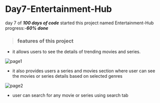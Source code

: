# Day7-Entertainment-Hub

day 7 of ***100 days of code*** started this project named Entertainment-Hub progress:-***60% done***

>### features of this project
- it allows users to see the details of trending movies and series.

![page1](https://github.com/ranjithcoder/Day7-Entertainment-Hub/blob/main/screenshots/1.png)

- it also provides users a series and movies section where user can see the movies or series details based on selected genres

![page2](https://github.com/ranjithcoder/Day7-Entertainment-Hub/blob/main/screenshots/2.png)

- user can search for any movie or series using search tab
